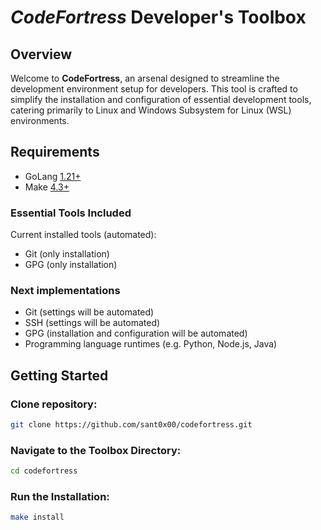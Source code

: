 # _CodeFortress_ Developer's Toolbox

## Overview

Welcome to **CodeFortress**, an arsenal designed to streamline the development environment setup for developers. This tool is crafted to simplify the installation and configuration of essential development tools, catering primarily to Linux and Windows Subsystem for Linux (WSL) environments.

## Requirements

- GoLang [1.21+](https://go.dev/dl/go1.21.5.linux-amd64.tar.gz)
- Make [4.3+](https://ftp.gnu.org/gnu/make/make-4.3.tar.gz)

### Essential Tools Included
Current installed tools (automated):

- Git (only installation)
- GPG (only installation)

### Next implementations

- Git (settings will be automated)
- SSH (settings will be automated)
- GPG (installation and configuration will be automated)
- Programming language runtimes (e.g. Python, Node.js, Java)

## Getting Started

### Clone repository:
```bash
git clone https://github.com/sant0x00/codefortress.git
```

### Navigate to the Toolbox Directory:
```bash
cd codefortress
```

### Run the Installation:
```bash
make install
```

